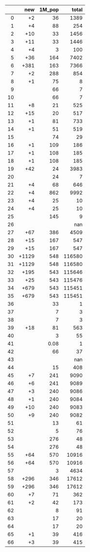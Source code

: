 |    |   new |   1M_pop |   total |
|---:|------:|---------:|--------:|
|  0 |    +2 |    36    |    1389 |
|  1 |    +4 |    88    |     254 |
|  2 |   +10 |    33    |    1456 |
|  3 |   +11 |    33    |    1446 |
|  4 |    +4 |     3    |     100 |
|  5 |   +36 |   164    |    7402 |
|  6 |  +381 |   163    |    7366 |
|  7 |    +2 |   288    |     854 |
|  8 |    +1 |    75    |       8 |
|  9 |       |    66    |       7 |
| 10 |       |    66    |       7 |
| 11 |    +8 |    21    |     525 |
| 12 |   +15 |    20    |     517 |
| 13 |    +1 |    81    |     733 |
| 14 |    +1 |    51    |     519 |
| 15 |       |    74    |      29 |
| 16 |    +1 |   109    |     186 |
| 17 |    +1 |   108    |     185 |
| 18 |    +1 |   108    |     185 |
| 19 |   +42 |    24    |    3983 |
| 20 |       |    24    |       7 |
| 21 |    +4 |    68    |     646 |
| 22 |    +4 |   862    |    9992 |
| 23 |    +4 |    25    |      10 |
| 24 |    +4 |    25    |      10 |
| 25 |       |   145    |       9 |
| 26 |       |          |     nan |
| 27 |   +67 |   386    |    4509 |
| 28 |   +15 |   167    |     547 |
| 29 |   +15 |   167    |     547 |
| 30 | +1129 |   548    |  116580 |
| 31 | +1129 |   548    |  116580 |
| 32 |  +195 |   543    |  115646 |
| 33 |   +25 |   543    |  115476 |
| 34 |  +679 |   543    |  115451 |
| 35 |  +679 |   543    |  115451 |
| 36 |       |    33    |       1 |
| 37 |       |     7    |       3 |
| 38 |       |     7    |       3 |
| 39 |   +18 |    81    |     563 |
| 40 |       |     3    |      55 |
| 41 |       |     0.08 |       1 |
| 42 |       |    66    |      37 |
| 43 |       |          |     nan |
| 44 |       |    15    |     408 |
| 45 |    +7 |   241    |    9090 |
| 46 |    +6 |   241    |    9089 |
| 47 |    +3 |   240    |    9086 |
| 48 |    +1 |   240    |    9084 |
| 49 |   +10 |   240    |    9083 |
| 50 |    +9 |   240    |    9082 |
| 51 |       |    13    |      61 |
| 52 |       |     5    |      76 |
| 53 |       |   276    |      48 |
| 54 |       |   276    |      48 |
| 55 |   +64 |   570    |   10916 |
| 56 |   +64 |   570    |   10916 |
| 57 |       |     3    |    4634 |
| 58 |  +296 |   346    |   17612 |
| 59 |  +296 |   346    |   17612 |
| 60 |    +7 |    71    |     362 |
| 61 |    +2 |    42    |     173 |
| 62 |       |     8    |      91 |
| 63 |       |    17    |      20 |
| 64 |       |    17    |      20 |
| 65 |    +1 |    39    |     416 |
| 66 |    +3 |    39    |     415 |
